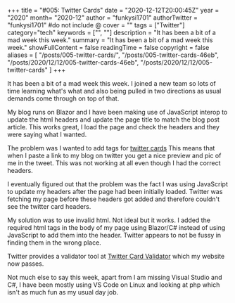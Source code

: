 +++
title = "#005: Twitter Cards"
date = "2020-12-12T20:00:45Z"
year = "2020"
month= "2020-12"
author = "funkysi1701"
authorTwitter = "funkysi1701" #do not include @
cover = ""
tags = ["Twitter"]
category="tech"
keywords = ["", ""]
description = "It has been a bit of a mad week this week."
summary = "It has been a bit of a mad week this week."
showFullContent = false
readingTime = false
copyright = false
aliases = [
    "/posts/005-twitter-cards/",
    "/posts/005-twitter-cards-46eb",
    "/posts/2020/12/12/005-twitter-cards-46eb",
    "/posts/2020/12/12/005-twitter-cards"
]
+++

It has been a bit of a mad week this week. I joined a new team so lots of time learning what's what and also being pulled in two directions as usual demands come through on top of that.

My blog runs on Blazor and I have been making use of JavaScript interop to update the html headers and update the page title to match the blog post article. This works great, I load the page and check the headers and they were saying what I wanted.

The problem was I wanted to add tags for [twitter cards](https://developer.twitter.com/en/docs/twitter-for-websites/cards/guides/getting-started) This means that when I paste a link to my blog on twitter you get a nice preview and pic of me in the tweet. This was not working at all even though I had the correct headers.

I eventually figured out that the problem was the fact I was using JavaScript to update my headers after the page had been initially loaded. Twitter was fetching my page before these headers got added and therefore couldn't see the twitter card headers. 

My solution was to use invalid html. Not ideal but it works. I added the required html tags in the body of my page using Blazor/C# instead of using JavaScript to add them into the header. Twitter appears to not be fussy in finding them in the wrong place. 

Twitter provides a validator tool at [Twitter Card Validator](https://cards-dev.twitter.com/validator) which my website now passes.

Not much else to say this week, apart from I am missing Visual Studio and C#, I have been mostly using VS Code on Linux and looking at php which isn't as much fun as my usual day job.